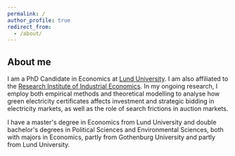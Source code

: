 ```yaml
---
permalink: /
author_profile: true
redirect_from: 
  - /about/
---
```


## About me
I am a PhD Candidate in Economics at <a href='https://portal.research.lu.se/en/persons/kajsa-ganhammar' target='_blank'>Lund University</a>. I am also affiliated to the <a href='https://www.ifn.se/en/researchers/graduate-students/kajsa-ganhammar/' target='_blank'>Research Institute of Industrial Economics</a>. In my ongoing research, I employ both empirical methods and theoretical modelling to analyse how green electricity certificates affects investment and strategic bidding in electricity markets, as well as the role of search frictions in auction markets.  

I have a master's degree in Economics from Lund University and double bachelor's degrees in Political Sciences and Environmental Sciences, both with majors in Economics, partly from Gothenburg University and partly from Lund University. 




